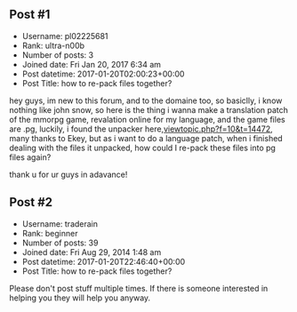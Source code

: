## Post #1
- Username: pl02225681
- Rank: ultra-n00b
- Number of posts: 3
- Joined date: Fri Jan 20, 2017 6:34 am
- Post datetime: 2017-01-20T02:00:23+00:00
- Post Title: how to re-pack files together?

hey guys, im new to this forum, and to the domaine too,
so basiclly, i know nothing like john snow,
so here is the thing
i wanna make a translation patch of the mmorpg game, revalation online for my language,
and the game files are .pg,
luckily, i found the unpacker here,[viewtopic.php?f=10&t=14472](http://forum.xentax.com/viewtopic.php?f=10&t=14472),
many thanks to Ekey,
but as i want to do a language patch, when i finished dealing with the files it unpacked,
how could I re-pack these files into pg files again?

thank u for ur guys in adavance!
## Post #2
- Username: traderain
- Rank: beginner
- Number of posts: 39
- Joined date: Fri Aug 29, 2014 1:48 am
- Post datetime: 2017-01-20T22:46:40+00:00
- Post Title: how to re-pack files together?

Please don't post stuff multiple times. If there is someone interested in helping you they will help you anyway.
